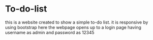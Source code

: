 # To-do-list
this is a website created to show a simple to-do list. 
it is responsive by using bootstrap
here the webpage opens up to a login page having username as admin and password as 12345
